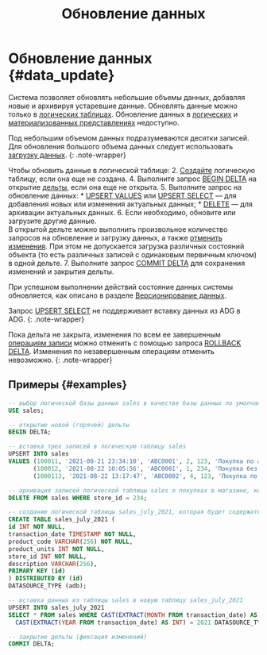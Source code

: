 ﻿---
layout: default
title: Обновление данных
nav_order: 4
parent: Работа с системой
has_children: false
has_toc: false
---

# Обновление данных {#data_update}

Система позволяет обновлять небольшие объемы данных, добавляя новые и архивируя устаревшие данные. Обновлять данные 
можно только в [логических таблицах](../../overview/main_concepts/logical_table/logical_table.md).
Обновление данных в [логических](../../overview/main_concepts/logical_view/logical_view.md)
и [материализованных представлениях](../../overview/main_concepts/materialized_view/materialized_view.md)
недоступно.

Под небольшим объемом данных подразумеваются десятки записей.
Для обновления большого объема данных следует использовать [загрузку данных](../data_upload/data_upload.md).
{: .note-wrapper}

Чтобы обновить данные в логической таблице:
2.  [Создайте](../../reference/sql_plus_requests/CREATE_TABLE/CREATE_TABLE.md)
    логическую таблицу, если она еще не создана.
4.  Выполните запрос [BEGIN DELTA](../../reference/sql_plus_requests/BEGIN_DELTA/BEGIN_DELTA.md)
    на открытие [дельты](../../overview/main_concepts/delta/delta.md),
    если она еще не открыта.
5.  Выполните запрос на обновление данных:
      * [UPSERT VALUES](../../reference/sql_plus_requests/UPSERT_VALUES/UPSERT_VALUES.md) или 
        [UPSERT SELECT](../../reference/sql_plus_requests/UPSERT_SELECT/UPSERT_SELECT.md) — 
        для добавления новых или изменения актуальных данных;
      * [DELETE](../../reference/sql_plus_requests/DELETE/DELETE.md) — для архивации актуальных данных.
6.  Если необходимо, обновите или загрузите другие данные. 
    <br>В открытой дельте можно выполнить произвольное количество запросов на обновление и загрузку данных, 
    а также [отменить изменения](../../reference/sql_plus_requests/ROLLBACK_DELTA/ROLLBACK_DELTA.md). 
    При этом не допускается загрузка различных состояний объекта (то есть различных записей с одинаковым первичным ключом) 
    в одной дельте.
7.  Выполните запрос [COMMIT DELTA](../../reference/sql_plus_requests/COMMIT_DELTA/COMMIT_DELTA.md)
    для сохранения изменений и закрытия дельты.

При успешном выполнении действий состояние данных системы обновляется, как описано в разделе 
[Версионирование данных](../data_upload/data_versioning/data_versioning.md).

Запрос [UPSERT SELECT](../../reference/sql_plus_requests/UPSERT_SELECT/UPSERT_SELECT.md) не поддерживает вставку данных
из ADG в ADG.
{: .note-wrapper}

Пока дельта не закрыта, изменения по всем ее завершенным [операциям записи](../../overview/main_concepts/write_operation/write_operation.md) 
можно отменить с помощью запроса [ROLLBACK DELTA](../../reference/sql_plus_requests/ROLLBACK_DELTA/ROLLBACK_DELTA.md). 
Изменения по незавершенным операциям отменить невозможно.
{: .note-wrapper}

## Примеры {#examples}

```sql
-- выбор логической базы данных sales в качестве базы данных по умолчанию
USE sales;

-- открытие новой (горячей) дельты
BEGIN DELTA;

-- вставка трех записей в логическую таблицу sales
UPSERT INTO sales 
VALUES (100011, '2021-08-21 23:34:10', 'ABC0001', 2, 123, 'Покупка по акции "1+1"'), 
       (100012, '2021-08-22 10:05:56', 'ABC0001', 1, 234, 'Покупка без акций'), 
       (1000113, '2021-08-22 13:17:47', 'ABC0002', 4, 123, 'Покупка по акции "Лето"');

-- архивация записей логической таблицы sales о покупках в магазине, который был закрыт
DELETE FROM sales WHERE store_id = 234;

-- создание логической таблицы sales_july_2021, которая будет содержать данные о продажах за июль 2021 и размещаться в ADB
CREATE TABLE sales_july_2021 (
id INT NOT NULL,
transaction_date TIMESTAMP NOT NULL,
product_code VARCHAR(256) NOT NULL,
product_units INT NOT NULL,
store_id INT NOT NULL,
description VARCHAR(256),
PRIMARY KEY (id)
) DISTRIBUTED BY (id)
DATASOURCE_TYPE (adb);

-- вставка данных из таблицы sales в новую таблицу sales_july_2021 
UPSERT INTO sales_july_2021 
SELECT * FROM sales WHERE CAST(EXTRACT(MONTH FROM transaction_date) AS INT) = 7 AND 
  CAST(EXTRACT(YEAR FROM transaction_date) AS INT) = 2021 DATASOURCE_TYPE = 'adb';

-- закрытие дельты (фиксация изменений)
COMMIT DELTA;
```